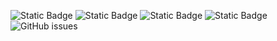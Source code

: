 ![Static Badge](https://img.shields.io/badge/blacklists-60-000000) ![Static Badge](https://img.shields.io/badge/blacklisted-3115752-cc0000) ![Static Badge](https://img.shields.io/badge/whitelisted-2244-00CC00) ![Static Badge](https://img.shields.io/badge/streaming_blacklist-28107-000000) ![GitHub issues](https://img.shields.io/github/issues/fabriziosalmi/blacklists)
